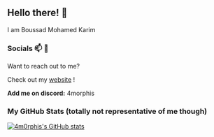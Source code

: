 ## Hello there! 👋

I am Boussad Mohamed Karim

### Socials 📫 💬
  Want to reach out to me?

  Check out my [website](https://amorphis.fr/) !
  
  **Add me on discord:** 4morphis

### My GitHub Stats (totally not representative of me though)
[![4m0rphis's GitHub stats](https://github-readme-stats.vercel.app/api?username=4m0rphis)](https://github.com/4m0rphis/github-readme-stats)  

